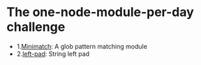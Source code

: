 # The one-node-module-per-day challenge
  * 1.[Minimatch](https://github.com/isaacs/minimatch): A glob pattern matching module
  * 2.[left-pad](https://github.com/stevemao/left-pad): String left pad
